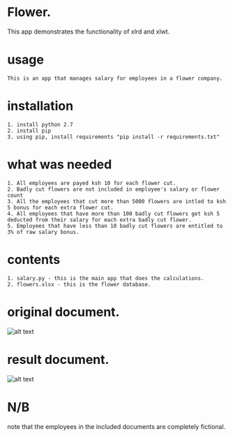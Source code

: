 # Flower.

This app demonstrates the functionality of xlrd and xlwt.

# usage
	This is an app that manages salary for employees in a flower company.

# installation
	1. install python 2.7
	2. install pip
	3. using pip, install requirements "pip install -r requirements.txt"


# what was needed
	1. All employees are payed ksh 10 for each flower cut.
	2. Badly cut flowers are not included in employee's salary or flower count
	3. All the employees that cut more than 5000 flowers are intled to ksh 5 bonus for each extra flower cut.
	4. All employees that have more than 100 badly cut flowers get ksh 5 deducted from their salary for each extra badly cut flower.
	5. Employees that have less than 10 badly cut flowers are entitled to 3% of raw salary bonus.

# contents
	1. salary.py - this is the main app that does the calculations.
	2. flowers.xlsx - this is the flower database.
# original document.
![alt text](https://github.com/dann254/flower/tree/master/screen_shots/flower.png)

# result document.
![alt text](https://github.com/dann254/flower/tree/master/screen_shots/result.png)

# N/B
note that the employees in the included documents are completely fictional.
